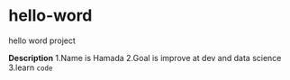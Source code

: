 # hello-word
hello word project

**Description**
1.Name is Hamada
2.Goal is improve at dev and data science
3.learn
`code`
